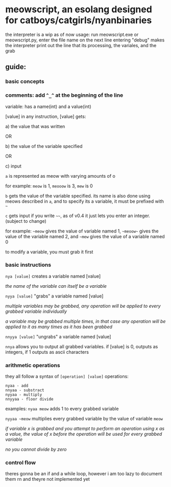 # meowscript, an esolang designed for catboys/catgirls/nyanbinaries
the interpreter is a wip as of now
usage: run meowscript.exe or meowscript.py, enter the file name on the next line
entering "debug" makes the interpreter print out the line that its processing, the variales, and the grab
## guide:
### basic concepts
### comments: add `^_^` at the beginning of the line
variable: has a name(int) and a value(int)

[value] in any instruction, [value] gets:

a) the value that was written

OR

b) the value of the variable specified 

OR

c) input

`a` is represented as meow with varying amounts of o

for example: `meow` is 1, `meooow` is 3, `mew` is 0

`b` gets the value of the variable specified. its name is also done using meows described in `a`, and to specify its a variable, it must be prefixed with `~`

`c` gets input if you write `~~`, as of v0.4 it just lets you enter an integer.(subject to change)

for example: `~meow` gives the value of variable named 1, `~meoow~` gives the value of the variable named 2, and `~mew` gives the value of a variable named 0

to modify a variable, you must grab it first

### basic instructions
`nya [value]` creates a variable named [value]

*the name of the variable can itself be a variable*

`nyya [value]` "grabs" a variable named [value]

*multiple variables may be grabbed, any operation will be applied to every grabbed variable individually*

*a variable may be grabbed multiple times, in that case any operation will be applied to it as many times as it has been grabbed*

`nnyya [value]` "ungrabs" a variable named [value]

`nnya` allows you to output all grabbed variables. if [value] is 0, outputs as integers, if 1 outputs as ascii characters

### arithmetic operations

they all follow a syntax of `[operation] [value]`
operations: 
```
nyaa - add
nnyaa - substract
nyyaa - multiply
nnyyaa - floor divide
```
examples: `nyaa meow` adds 1 to every grabbed variable

`nyyaa ~meow` multiplies every grabbed variable by the value of variable `meow`

*if variable x is grabbed and you attempt to perform an operation using x as a value, the value of x before the operation will be used for every grabbed variable*

*no you cannot divide by zero*
### control flow
theres gonna be an if and a while loop, however i am too lazy to document them rn and theyre not implemented yet
